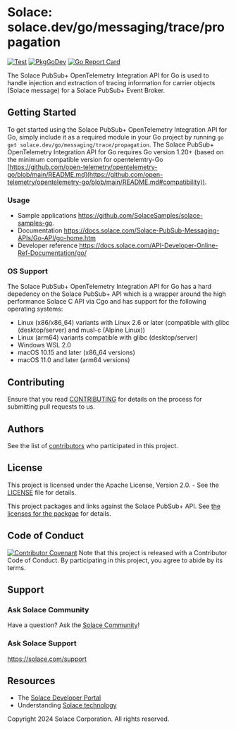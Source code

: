 # Solace: solace.dev/go/messaging/trace/propagation
[![Test](https://github.com/SolaceProducts/pubsubplus-opentelemetry-go-integration/actions/workflows/test.yml/badge.svg)](https://github.com/SolaceProducts/pubsubplus-opentelemetry-go-integration/actions/workflows/test.yml)
[![PkgGoDev](https://pkg.go.dev/badge/solace.dev/go/messaging/trace/propagation.svg)](https://pkg.go.dev/solace.dev/go/messaging/trace/propagation)
[![Go Report Card](https://goreportcard.com/badge/solace.dev/go/messaging/trace/propagation)](https://goreportcard.com/report/solace.dev/go/messaging/trace/propagation)

The Solace PubSub+ OpenTelemetry Integration API for Go is used to handle injection and extraction of tracing information for carrier objects (Solace message) for a Solace PubSub+ Event Broker.

## Getting Started

To get started using the Solace PubSub+ OpenTelemetry Integration API for Go, simply include it as a required module in your Go project by running `go get solace.dev/go/messaging/trace/propagation`. The Solace PubSub+ OpenTelemetry Integration API for Go requires Go version 1.20+ (based on the minimum compatible version for opentelemtry-Go [https://github.com/open-telemetry/opentelemetry-go/blob/main/README.md](https://github.com/open-telemetry/opentelemetry-go/blob/main/README.md#compatibility)).

### Usage

- Sample applications https://github.com/SolaceSamples/solace-samples-go.
- Documentation https://docs.solace.com/Solace-PubSub-Messaging-APIs/Go-API/go-home.htm
- Developer reference https://docs.solace.com/API-Developer-Online-Ref-Documentation/go/

### OS Support

The Solace PubSub+ OpenTelemetry Integration API for Go has a hard depedency on the Solace PubSub+ API which is a wrapper around the high performance Solace C API via Cgo and has support for the following operating systems:
- Linux (x86/x86_64) variants with Linux 2.6 or later (compatible with glibc (desktop/server) and musl-c (Alpine Linux))
- Linux (arm64) variants compatible with glibc (desktop/server)
- Windows WSL 2.0
- macOS 10.15 and later (x86_64 versions)
- macOS 11.0 and later (arm64 versions)

## Contributing

Ensure that you read [CONTRIBUTING](CONTRIBUTING.md) for details on the process for submitting pull requests to us.

## Authors

See the list of [contributors](https://github.com/SolaceProducts/pubsubplus-opentelemetry-go-integration/graphs/contributors) who participated in this project.

## License

This project is licensed under the Apache License, Version 2.0. - See the [LICENSE](LICENSE.txt) file for details.

This project packages and links against the Solace PubSub+ API. See [the licenses for the packgae](https://github.com/SolaceProducts/pubsubplus-go-client/internal/ccsmp/lib/licenses.txt) for details.

## Code of Conduct

[![Contributor Covenant](https://img.shields.io/badge/Contributor%20Covenant-v1.4%20adopted-ff69b4.svg)](CODE_OF_CONDUCT.md)
Note that this project is released with a Contributor Code of Conduct. By participating in this project, you agree to abide by its terms.

## Support

### Ask Solace Community

Have a question? Ask the [Solace Community](https://dev.solace.com/community/)!

### Ask Solace Support

https://solace.com/support

## Resources

- The [Solace Developer Portal](https://dev.solace.com)
- Understanding [Solace technology](https://solace.com/products/tech/)

Copyright 2024 Solace Corporation. All rights reserved.
